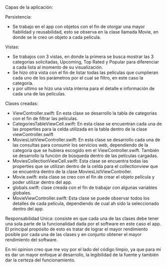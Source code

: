 Capas de la aplicación:

Persistencia: 
- Se trabajo en el app con objetos con el fin de otorgar una mayor fiabilidad y reusabilidad, esto se observa en la clase llamada Movie, en donde se le creo un objeto a cada película.

Vistas: 
- Se trabajos con 3 vistas, en donde la primera se busca mostrar las 3 categorías solicitadas, Upcoming, Top Rated y Popular para diferenciar a cada lista al momento de su visualización.
- Se hizo otra vista con el fin de listar todas las películas que cumplieran cada uno de los parámetros por el cual se filtro, en este caso la categoría.
- y por ultimo se hizo una vista interna para el detalle e información de cada una de las películas.

Clases creadas:

- ViewController.swift: En esta clase se desarrollo la tabla de categorías con el fin de filtrar las películas.
- CategoriesTableViewCell.swift: En esta clase se encuentran cada una de las properties para la celda utilizada en la tabla dentro de la clase viewController.swift
- MoviesListViewController.swift: En esta clase se desarrollo cada una de las consultas para consumir los servicios web, dependiendo de la categoría que se hubiera escogido em el ViewController.swift. También se desarrollo la función de búsqueda dentro de las películas cargadas.
- MoviesCollectionViewCell.swift: Esta clase se encuentra todas las properties que se utilizan dentro de la celda para el collectionview que se encuentra dentro de la clase MoviesListViewController.
- Movie.swift: esta clase se creo con el fin de crear el objeto película y poder utilizar dentro del app.
- globals.swift: clase creada con el fin de trabajar con algunas variables globales.
- MovieViewController.swift: Esta clase se puede observar todos los detalles de cada película, dependiendo de cual ah sido la seleccionado dentro del app.

Responsabilidad Unica: consiste en que cada una de las clases debe tener una sola parte de la funcionalidad dada por el software en este caso el app.
El principal propósito de esto es tratar de lograr el mayor rendimiento posible por cada una de las clases y en conjunto obtener el mayor rendimiento del software.

En mi opinion creo que me voy por el lado del código limpio, ya que para mi es dar un mayor enfoque al desarrollo, la legibilidad de la fuente y también dar la certeza del funcionamiento.
